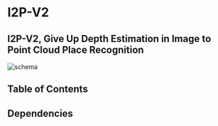 # I2P-V2
## I2P-V2, Give Up Depth Estimation in Image to Point Cloud Place Recognition
![schema](https://github.com/SpadyDong/I2P-V2/assets/47657625/0e5b7afd-c8e3-49a6-bbae-bf50693bd95b)

## Table of Contents

## Dependencies
